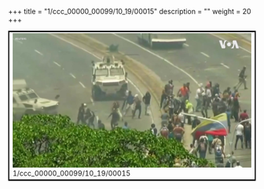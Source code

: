 +++
title = "1/ccc_00000_00099/10_19/00015"
description = ""
weight = 20
+++

<table style="border:2px solid black;max-width:800px;max-height:800px;" 
><tr><td>
<img class="center-fit-jpg"
src="/jpg_/aaa_20190430_NxaOmWaI8sI_00014.jpg">
1/ccc_00000_00099/10_19/00015
</img></td></tr></table>
